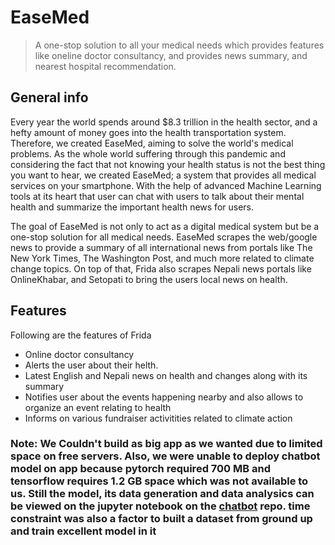 # EaseMed
> A one-stop solution to all your medical needs which provides features like oneline doctor consultancy, and provides news summary, and nearest hospital recommendation.



## General info

Every year the world spends around $8.3 trillion in the health sector, and a hefty amount of money goes into the health transportation system. Therefore, we created EaseMed, aiming to solve the world's medical problems. As the whole world suffering through this pandemic and considering the fact that not knowing your health status is not the best thing you want to hear, we created EaseMed; a system that provides all medical services on your smartphone. With the help of advanced Machine Learning tools at its heart that user can chat with users to talk about their mental health and summarize the important health news for users.

The goal of EaseMed is not only to act as a digital medical system but be a one-stop solution for all medical needs. EaseMed scrapes the web/google news to provide a summary of all international news from portals like The New York Times, The Washington Post, and much more related to climate change topics. On top of that, Frida also scrapes Nepali news portals like OnlineKhabar, and Setopati to bring the users local news on health.




## Features
Following are the features of Frida
* Online doctor consultancy
* Alerts the user about their helth.
* Latest English and Nepali news on health and changes along with its summary
* Notifies user about the events happening nearby and also allows to organize an event relating to health
* Informs on various fundraiser activitities related to climate action


###  Note: We Couldn't build as big app as we wanted due to limited space on free servers. Also, we were unable to deploy chatbot model on app because  pytorch required 700 MB and tensorflow requires 1.2 GB space which was not available to us. Still the model, its data generation and data analysics can be viewed on the jupyter notebook on the [chatbot](https://github.com/yubrajbhandari923/EaseMed/blob/main/backend_code/chatbot/Chatbot-for-mental-health/Models/Retrieval_based.ipynb) repo. time constraint was also a factor to built a dataset from ground up and train excellent model in it

